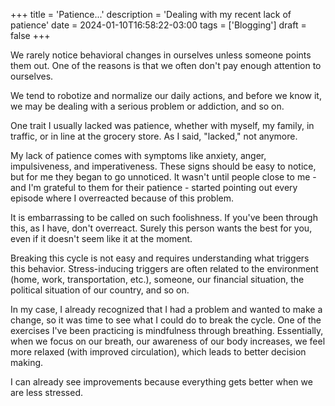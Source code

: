+++
title = 'Patience...'
description = 'Dealing with my recent lack of patience'
date = 2024-01-10T16:58:22-03:00
tags = ['Blogging']
draft = false
+++

We rarely notice behavioral changes in ourselves unless someone points them out. One of the reasons is that we often don't pay enough attention to ourselves.

We tend to robotize and normalize our daily actions, and before we know it, we may be dealing with a serious problem or addiction, and so on.

One trait I usually lacked was patience, whether with myself, my family, in traffic, or in line at the grocery store. As I said, "lacked," not anymore.

My lack of patience comes with symptoms like anxiety, anger, impulsiveness, and imperativeness. These signs should be easy to notice, but for me they began to go unnoticed. It wasn't until people close to me - and I'm grateful to them for their patience - started pointing out every episode where I overreacted because of this problem.

It is embarrassing to be called on such foolishness. If you've been through this, as I have, don't overreact. Surely this person wants the best for you, even if it doesn't seem like it at the moment.

Breaking this cycle is not easy and requires understanding what triggers this behavior. Stress-inducing triggers are often related to the environment (home, work, transportation, etc.), someone, our financial situation, the political situation of our country, and so on.

In my case, I already recognized that I had a problem and wanted to make a change, so it was time to see what I could do to break the cycle. One of the exercises I've been practicing is mindfulness through breathing. Essentially, when we focus on our breath, our awareness of our body increases, we feel more relaxed (with improved circulation), which leads to better decision making.

I can already see improvements because everything gets better when we are less stressed.